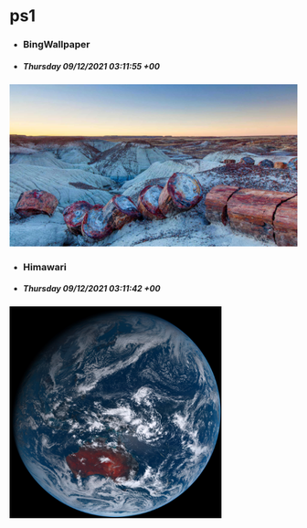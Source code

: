 # ps1

- ### BingWallpaper
- ##### Thursday 09/12/2021 03:11:55 +00
<img src="BingWallpaper/latest.jpg" width="700" height="auto" title="👉  BingWallpaper  👈">


- ### Himawari 
- ##### Thursday 09/12/2021 03:11:42 +00
<img src="Himawari/latest.jpg" width="auto" height="371" title="👉  Himawari  👈">






